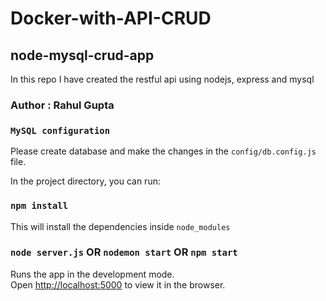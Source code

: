 # Docker-with-API-CRUD

## node-mysql-crud-app
In this repo I have created the restful api using nodejs, express and mysql

### Author : Rahul Gupta

### `MySQL configuration`
Please create database and make the changes in the `config/db.config.js` file.

In the project directory, you can run:

### `npm install`

This will install the dependencies inside `node_modules`

### `node server.js` OR `nodemon start` OR `npm start`

Runs the app in the development mode.<br>
Open [http://localhost:5000](http://localhost:5000) to view it in the browser.


